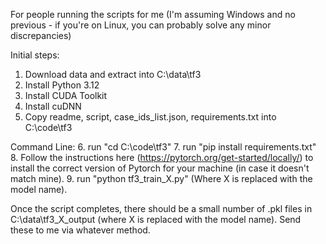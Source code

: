 For people running the scripts for me (I'm assuming Windows and no previous  - if you're on Linux, you can probably solve any minor discrepancies)

Initial steps:
1. Download data and extract into C:\data\tf3
2. Install Python 3.12 
3. Install CUDA Toolkit
4. Install cuDNN
5. Copy readme, script, case_ids_list.json, requirements.txt into C:\code\tf3

Command Line:
6. run "cd C:\code\tf3"
7. run "pip install requirements.txt"
8. Follow the instructions here (https://pytorch.org/get-started/locally/) to install the correct version of Pytorch for your machine (in case it doesn't match mine). 
9. run "python tf3_train_X.py" (Where X is replaced with the model name).

Once the script completes, there should be a small number of .pkl files in C:\data\tf3_X_output (where X is replaced with the model name). Send these to me via whatever method.
